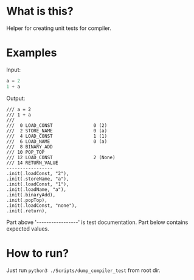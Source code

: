 # What is this?
Helper for creating unit tests for compiler.

# Examples
Input:
```py
a = 2
1 + a
```

Output:
```
/// a = 2
/// 1 + a
///
///  0 LOAD_CONST               0 (2)
///  2 STORE_NAME               0 (a)
///  4 LOAD_CONST               1 (1)
///  6 LOAD_NAME                0 (a)
///  8 BINARY_ADD
/// 10 POP_TOP
/// 12 LOAD_CONST               2 (None)
/// 14 RETURN_VALUE
-----------------
.init(.loadConst, "2"),
.init(.storeName, "a"),
.init(.loadConst, "1"),
.init(.loadName, "a"),
.init(.binaryAdd),
.init(.popTop),
.init(.loadConst, "none"),
.init(.return),
```

Part above '-----------------' is test documentation.
Part below contains expected values.


# How to run?
Just run `python3 ./Scripts/dump_compiler_test` from root dir.
